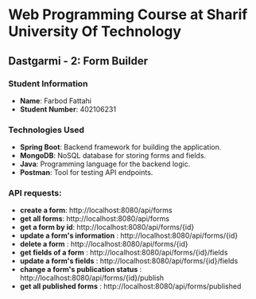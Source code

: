 # Web Programming Course at Sharif University Of Technology
## Dastgarmi - 2: Form Builder

### Student Information
- **Name**: Farbod Fattahi
- **Student Number**: 402106231

### Technologies Used
- **Spring Boot**: Backend framework for building the application.
- **MongoDB**: NoSQL database for storing forms and fields.
- **Java**: Programming language for the backend logic.
- **Postman**: Tool for testing API endpoints.

### API requests:
- **create a form**: http://localhost:8080/api/forms
- **get all forms**: http://localhost:8080/api/forms
- **get a form by id**: http://localhost:8080/api/forms/{id}
- **update a form's information** : http://localhost:8080/api/forms/{id}
- **delete a form** : http://localhost:8080/api/forms/{id}
- **get fields of a form** : http://localhost:8080/api/forms/{id}/fields
- **update a form's fields** : http://localhost:8080/api/forms/{id}/fields
- **change a form's publication status** : http://localhost:8080/api/forms/{id}/publish
- **get all published forms** : http://localhost:8080/api/forms/published
